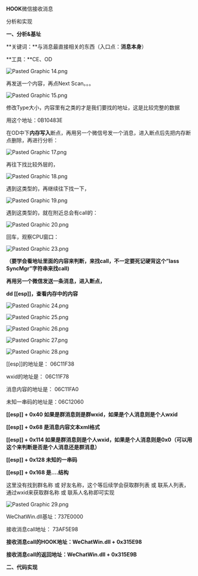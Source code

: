 **HOOK**微信接收消息

分析和实现





**一、分析&基址**



**关键词：**与消息最直接相关的东西（入口点：**消息本身**）

**工具：**CE、OD



![Pasted Graphic 14.png](/var/folders/_8/n5n2trzn1tqc8pw803z2wtzm0000gn/T/abnerworks.Typora/6FF351BA-A963-4CC6-94E6-D3DC72B097F2/Pasted%20Graphic%2014.png)

再发送一个内容，再点Next Scan。。。

![Pasted Graphic 15.png](/var/folders/_8/n5n2trzn1tqc8pw803z2wtzm0000gn/T/abnerworks.Typora/6FF351BA-A963-4CC6-94E6-D3DC72B097F2/Pasted%20Graphic%2015.png)

修改Type大小，内容里有<msgsource>之类的才是我们要找的地址，这是比较完整的数据





用这个地址：0B10483E

在OD中下**内存写入**断点，再用另一个微信号发一个消息，进入断点后先把内存断点删除，再进行分析：

![Pasted Graphic 17.png](/var/folders/_8/n5n2trzn1tqc8pw803z2wtzm0000gn/T/abnerworks.Typora/6FF351BA-A963-4CC6-94E6-D3DC72B097F2/Pasted%20Graphic%2017.png)

再往下找比较外层的，

![Pasted Graphic 18.png](/var/folders/_8/n5n2trzn1tqc8pw803z2wtzm0000gn/T/abnerworks.Typora/6FF351BA-A963-4CC6-94E6-D3DC72B097F2/Pasted%20Graphic%2018.png)

遇到这类型的，再继续往下找一下，

![Pasted Graphic 19.png](/var/folders/_8/n5n2trzn1tqc8pw803z2wtzm0000gn/T/abnerworks.Typora/6FF351BA-A963-4CC6-94E6-D3DC72B097F2/Pasted%20Graphic%2019.png)

遇到这类型的，就在附近总会有call的：

![Pasted Graphic 20.png](/var/folders/_8/n5n2trzn1tqc8pw803z2wtzm0000gn/T/abnerworks.Typora/6FF351BA-A963-4CC6-94E6-D3DC72B097F2/Pasted%20Graphic%2020.png)

回车，观察CPU窗口：

![Pasted Graphic 23.png](/var/folders/_8/n5n2trzn1tqc8pw803z2wtzm0000gn/T/abnerworks.Typora/6FF351BA-A963-4CC6-94E6-D3DC72B097F2/Pasted%20Graphic%2023.png)



**（要学会看地址里面的内容来判断，来找call，不一定要死记硬背这个”lass SyncMgr”字符串来找call)**



**再用另一个微信发送一条消息，进入断点，**

**dd [[esp]]，查看内存中的内容**

![Pasted Graphic 24.png](/var/folders/_8/n5n2trzn1tqc8pw803z2wtzm0000gn/T/abnerworks.Typora/6FF351BA-A963-4CC6-94E6-D3DC72B097F2/Pasted%20Graphic%2024.png)

![Pasted Graphic 25.png](/var/folders/_8/n5n2trzn1tqc8pw803z2wtzm0000gn/T/abnerworks.Typora/6FF351BA-A963-4CC6-94E6-D3DC72B097F2/Pasted%20Graphic%2025.png)



![Pasted Graphic 26.png](/var/folders/_8/n5n2trzn1tqc8pw803z2wtzm0000gn/T/abnerworks.Typora/6FF351BA-A963-4CC6-94E6-D3DC72B097F2/Pasted%20Graphic%2026.png)

![Pasted Graphic 27.png](/var/folders/_8/n5n2trzn1tqc8pw803z2wtzm0000gn/T/abnerworks.Typora/6FF351BA-A963-4CC6-94E6-D3DC72B097F2/Pasted%20Graphic%2027.png)

![Pasted Graphic 28.png](/var/folders/_8/n5n2trzn1tqc8pw803z2wtzm0000gn/T/abnerworks.Typora/6FF351BA-A963-4CC6-94E6-D3DC72B097F2/Pasted%20Graphic%2028.png)



[[esp]]的地址是：       06C11F38

wxid的地址是：          06C11F78

消息内容的地址是：   06C11FA0

未知一串码的地址是：06C12060

**[[esp]] + 0x40 如果是群消息则是群wxid，如果是个人消息则是个人wxid**

**[[esp]] + 0x68 是消息内容文本xml格式**

**[[esp]] + 0x114 如果是群消息则是个人wxid，如果是个人消息则是0x0（可以用这个来判断是否是个人消息还是群消息）**

**[[esp]] + 0x128 未知的一串码**

**[[esp]] + 0x168 是<msgsource>….</msgsource>结构**



这里没有找到群名称 或 好友名称，这个等后续学会获取群列表 或 联系人列表，通过wxid来获取群名称 或 联系人名称即可实现



![Pasted Graphic 29.png](/var/folders/_8/n5n2trzn1tqc8pw803z2wtzm0000gn/T/abnerworks.Typora/6FF351BA-A963-4CC6-94E6-D3DC72B097F2/Pasted%20Graphic%2029.png)

WeChatWin.dll基址：737E0000

接收消息call地址：    73AF5E98  

**接收消息call的HOOK地址：WeChatWin.dll + 0x315E98**

**接收消息call的返回地址：WeChatWin.dll + 0x315E9B**







**二、代码实现**